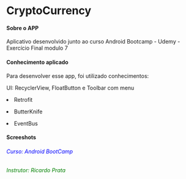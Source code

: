<!DOCTYPE html>
<html>
<head>
<h1>CryptoCurrency</h1>
</head>
<body>

<h4>Sobre o APP</h4>
<p>Aplicativo desenvolvido junto ao curso Android Bootcamp - Udemy - Exercício Final modulo 7</p>
<h4>Conhecimento aplicado</h4>
<p>Para desenvolver esse app, foi utilizado conhecimentos:</p>
<p>UI: RecyclerView, FloatButton e Toolbar com menu </p>
<p><li>Retrofit</li></p>
<p><li>ButterKnife</li></p>
<p><li>EventBus</li></p>

<h4>Screeshots</h4>
<a href="https://github.com/reginaldobarreto/CryptoCurrency/blob/master/screenshot2.png"></a>


<h6 style="color:blue">Curso: Android BootCamp</h6>
<h6 style="color:green">Instrutor: Ricardo Prata</h6>
</body>
</html>
